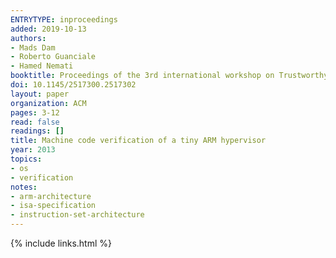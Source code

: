 ```yaml
---
ENTRYTYPE: inproceedings
added: 2019-10-13
authors:
- Mads Dam
- Roberto Guanciale
- Hamed Nemati
booktitle: Proceedings of the 3rd international workshop on Trustworthy embedded devices
doi: 10.1145/2517300.2517302
layout: paper
organization: ACM
pages: 3-12
read: false
readings: []
title: Machine code verification of a tiny ARM hypervisor
year: 2013
topics:
- os
- verification
notes:
- arm-architecture
- isa-specification
- instruction-set-architecture
---
```


{% include links.html %}

